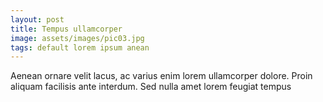 ```yaml
---
layout: post
title: Tempus ullamcorper
image: assets/images/pic03.jpg
tags: default lorem ipsum anean
---
```

Aenean ornare velit lacus, ac varius enim lorem ullamcorper dolore. Proin aliquam facilisis ante interdum. Sed nulla amet lorem feugiat tempus
<!--excerpt-->